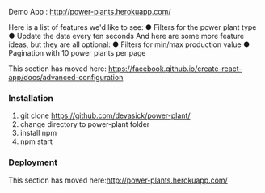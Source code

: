 Demo App : http://power-plants.herokuapp.com/



Here is a list of features we'd like to see:
● Filters for the power plant type
● Update the data every ten seconds
And here are some more feature ideas, but they are all optional:
● Filters for min/max production value
● Pagination with 10 power plants per page

This section has moved here: https://facebook.github.io/create-react-app/docs/advanced-configuration
### Installation 

1. git clone https://github.com/devasick/power-plant/
2. change directory to power-plant folder
3. install npm
4. npm start


### Deployment

This section has moved here:http://power-plants.herokuapp.com/

